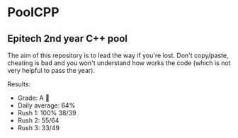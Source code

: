 # PoolCPP
## Epitech 2nd year C++ pool

The aim of this repository is to lead the way if you're lost.
Don't copy/paste, cheating is bad and you won't understand how works the code (which is not very helpful to pass the year).

Results:
- Grade: A :medal_sports:
- Daily average: 64%
- Rush 1: 100% 38/39
- Rush 2: 55/64
- Rush 3: 33/49
